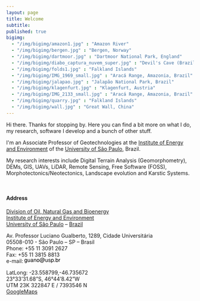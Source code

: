 ```yaml
---
layout: page
title: Welcome
subtitle: 
published: true
bigimg:
  - "/img/bigimg/amazon1.jpg" : "Amazon River"
  - "/img/bigimg/bergen.jpg" : "Bergen, Norway"
  - "/img/bigimg/dartmoor.jpg" : "Dartmoor National Park, England"
  - "/img/bigimg/diabo_captura_nuvem_super.jpg" : "Devil's Cave (Brazil), LiDAR point cloud"
  - "/img/bigimg/folds1.jpg" : "Falkland Islands"
  - "/img/bigimg/IMG_1969_small.jpg" : "Aracá Range, Amazonia, Brazil"
  - "/img/bigimg/jalapao.jpg" : "Jalapão National Park, Brazil"
  - "/img/bigimg/klagenfurt.jpg" : "Klagenfurt, Austria"
  - "/img/bigimg/IMG_2133_small.jpg" : "Aracá Range, Amazonia, Brazil"
  - "/img/bigimg/quarry.jpg" : "Falkland Islands"
  - "/img/bigimg/wall.jpg" : "Great Wall, China"
---
```


<!-- ### Welcome -->

<!-- ![](/img/eu_boina2.jpg)   -->

Hi there. Thanks for stopping by. Here you can find a bit more on what I do, my research, software I develop and a bunch of other stuff.

I'm an Associate Professor of Geotechnologies at the [Institute of Energy and Environment](http://www.iee.usp.br) of the [University of São Paulo](https://www.usp.br), Brazil.

My research interests include Digital Terrain Analysis (Geomorphometry), DEMs, GIS, UAVs, LiDAR, Remote Sensing, Free Software (FOSS), Morphotectonics/Neotectonics, Landscape evolution and Karstic Systems. 

&nbsp;
&nbsp;  
#### Address
[Division of Oil, Natural Gas and Bioenergy](http://www.usp.br/iee/?q=divisao/petroleo)  
[Institute of Energy and Environment](http://www.iee.usp.br/)  
[University of São Paulo](http://www.usp.br/) – [Brazil](https://en.wikipedia.org/wiki/Brazil)    

Av. Professor Luciano Gualberto, 1289, Cidade Universitária  
05508-010 - São Paulo – SP – Brasil  
Phone: +55 11 3091 2627  
Fax: +55 11 3815 8813  
e-mail: ![](/img/mail.png)

LatLong: -23.558799,-46.735672  
23°33’31.68”S, 46°44’8.42”W  
UTM 23K 322847 E / 7393546 N  
[GoogleMaps](https://www.google.com/maps/@-23.558799,-46.735672,216m/data=!3m1!1e3?hl=en)